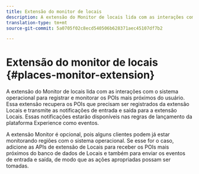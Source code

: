 ```yaml
---
title: Extensão do monitor de locais
description: A extensão do Monitor de locais lida com as interações com o sistema operacional para registrar e monitorar os POIs mais próximos do usuário.
translation-type: tm+mt
source-git-commit: 5a0705f02c8ecd540506b628371aec45107df7b2

---
```



# Extensão do monitor de locais {#places-monitor-extension}

A extensão do Monitor de locais lida com as interações com o sistema operacional para registrar e monitorar os POIs mais próximos do usuário. Essa extensão recupera os POIs que precisam ser registrados da extensão Locais e transmite as notificações de entrada e saída para a extensão Locais. Essas notificações estarão disponíveis nas regras de lançamento da plataforma Experience como eventos.

A extensão Monitor é opcional, pois alguns clientes podem já estar monitorando regiões com o sistema operacional. Se esse for o caso, adicione as APIs de extensão de Locais para receber os POIs mais próximos do banco de dados de Locais e também para enviar os eventos de entrada e saída, de modo que as ações apropriadas possam ser tomadas.
